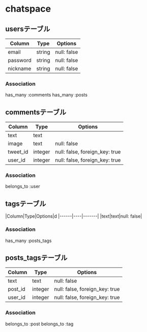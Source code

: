 # chatspace
## usersテーブル
|Column|Type|Options|
|------|----|-------|
|email|string|null: false|
|password|string|null: false|
|nickname|string|null: false|
### Association
  has_many :comments
  has_many :posts

## commentsテーブル
|Column|Type|Options|
|------|----|-------|
|text|text| |
|image|text|null: false|
|tweet_id|integer|null: false, foreign_key: true|
|user_id|integer|null: false, foreign_key: true|
### Association
  belongs_to :user

## tagsテーブル
|Column|Type|Options|d
|------|----|-------|
|text|text|null: false|
### Association
 has_many :posts_tags


## posts_tagsテーブル
|Column|Type|Options|
|------|----|-------|
|text|text|null: false|
|post_id|integer|null: false, foreign_key: true|
|user_id|integer|null: false, foreign_key: true|
### Association
belongs_to :post
belongs_to :tag

